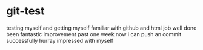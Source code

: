 # git-test
testing myself and getting myself familiar with github and html 
job well done been fantastic improvement past one week now i can push an commit successfully hurray 
impressed with myself
